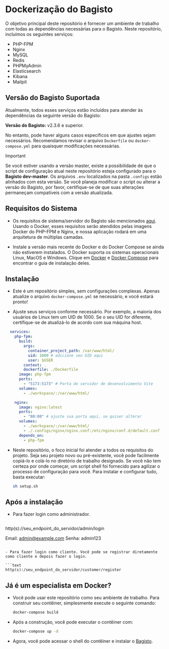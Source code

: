 # Dockerização do Bagisto

O objetivo principal deste repositório é fornecer um ambiente de trabalho com todas as dependências necessárias para o Bagisto. Neste repositório, incluímos os seguintes serviços:

- PHP-FPM
- Nginx
- MySQL
- Redis
- PHPMyAdmin
- Elasticsearch
- Kibana
- Mailpit

## Versão do Bagisto Suportada

Atualmente, todos esses serviços estão incluídos para atender às dependências da seguinte versão do Bagisto:

**Versão do Bagisto:** v2.3.6 e superior.

No entanto, pode haver alguns casos específicos em que ajustes sejam necessários. Recomendamos revisar o arquivo `Dockerfile` ou `docker-compose.yml` para quaisquer modificações necessárias.

> [!IMPORTANT]
> Se você estiver usando a versão master, existe a possibilidade de que o script de configuração atual neste repositório esteja configurado para o **Bagisto dev-master**. Os arquivos `.env` localizados na pasta `.configs` estão alinhados com esta versão. Se você planeja modificar o script ou alterar a versão do Bagisto, por favor, certifique-se de que suas alterações permaneçam compatíveis com a versão atualizada.

## Requisitos do Sistema

- Os requisitos de sistema/servidor do Bagisto são mencionados [aqui](https://devdocs.bagisto.com/getting-started/before-you-start.html#system-requirements). Usando o Docker, esses requisitos serão atendidos pelas imagens Docker do PHP-FPM e Nginx, e nossa aplicação rodará em uma arquitetura de múltiplas camadas.

- Instale a versão mais recente do Docker e do Docker Compose se ainda não estiverem instalados. O Docker suporta os sistemas operacionais Linux, MacOS e Windows. Clique em [Docker](https://docs.docker.com/install/) e [Docker Compose](https://docs.docker.com/compose/install/) para encontrar o guia de instalação deles.

## Instalação

- Este é um repositório simples, sem configurações complexas. Apenas atualize o arquivo `docker-compose.yml` se necessário, e você estará pronto!

- Ajuste seus serviços conforme necessário. Por exemplo, a maioria dos usuários de Linux tem um UID de 1000. Se o seu UID for diferente, certifique-se de atualizá-lo de acordo com sua máquina host.


```yml
  services:
    php-fpm:
      build:
        args:
          container_project_path: /var/www/html/
          uid: 1000 # adicione seu UID aqui
          user: $USER
        context: .
        dockerfile: ./Dockerfile
      image: php-fpm
      ports:
        - "5173:5173" # Porta do servidor de desenvolvimento Vite
      volumes:
        - ./workspace/:/var/www/html/

    nginx:
      image: nginx:latest
      ports:
        - "80:80" # ajuste sua porta aqui, se quiser alterar
      volumes:
        - ./workspace/:/var/www/html/
        - ./.configs/nginx/nginx.conf:/etc/nginx/conf.d/default.conf
      depends_on:
        - php-fpm
  ```

- Neste repositório, o foco inicial foi atender a todos os requisitos do projeto. Seja seu projeto novo ou pré-existente, você pode facilmente copiá-lo e colá-lo no diretório de trabalho designado. Se você não tem certeza por onde começar, um script shell foi fornecido para agilizar o processo de configuração para você. Para instalar e configurar tudo, basta executar:

  ```sh
  sh setup.sh
  ```

## Após a instalação

- Para fazer login como administrador.

  ```text
http(s)://seu_endpoint_do_servidor/admin/login

Email: admin@example.com
Senha: admin123
  ```

- Para fazer login como cliente. Você pode se registrar diretamente como cliente e depois fazer o login.

  ```text
  http(s):/seu_endpoint_do_servidor/customer/register
  ```

## Já é um especialista em Docker?

- Você pode usar este repositório como seu ambiente de trabalho. Para construir seu contêiner, simplesmente execute o seguinte comando:

  ```sh
  docker-compose build
  ```

- Após a construção, você pode executar o contêiner com:

  ```sh
  docker-compose up -d
  ```

- Agora, você pode acessar o shell do contêiner e instalar o  [Bagisto](https://github.com/bagisto/bagisto).
